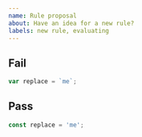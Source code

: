 ```yaml
---
name: Rule proposal
about: Have an idea for a new rule?
labels: new rule, evaluating
---
```


<!-- 🍩 Please don't ignore this template -->

<!-- 1️⃣ Explain here why this rule would be beneficial -->

## Fail

<!-- 2️⃣ Specify an example of code that should be detected -->

```js
var replace = `me`;
```

## Pass

<!-- 3️⃣ Specify an example of code that would be accepted in its place -->

```js
const replace = 'me';
```
